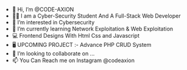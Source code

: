 - 👋 Hi, I’m @CODE-AXION 
- 👨‍💻 I am a Cyber-Security Student And A Full-Stack Web Developer
- 👀 I’m interested in Cybersecurity
- 🌱 I’m currently learning Network Exploitation & Web Exploitation 
- 💻 Frontend Designs With Html Css and Javascript 
- 🖥 UPCOMING PROJECT :- Advance PHP CRUD System
- 💞️ I’m looking to collaborate on ...
- 📫 You Can Reach me on Instagram @codeaxion

<!---
CODE-AXION/CODE-AXION is a ✨ special ✨ repository because its `README.md` (this file) appears on your GitHub profile.
You can click the Preview link to take a look at your changes.
--->
